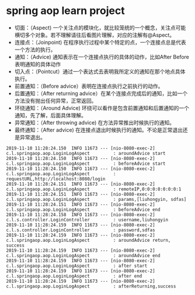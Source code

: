 # spring aop learn project
- 切面：（Aspect) 一个关注点的模块化，就比较笼统的一个概念，关注点可能横切多个对象。若不理解请往后看图片理解，对应的注解有@Aspect。
- 连接点：（Joinpoint) 在程序执行过程中某个特定的点，一个连接点总是代表一个方法的执行。
- 通知：（Advice) 通知表示在一个连接点执行的具体的动作，比如After Before 表明通知的具体动作
- 切入点：（Pointcut）通过一个表达式去表明我所定义的通知在那个地点具体执行。
- 前置通知：（Before advice）表明在连接点执行之前执行的动作。
- 后置通知：（After returning advice）在某个连接点完成后的通知，比如一个方法没有抛出任何异常，正常返回。
- 环绕通知：（Around Advice) 环绕可以看作是包含前置通知和后置通知的一个通知，先了解，后面具体理解。
- 异常通知：（After throwing advice) 在方法异常推出时候执行的通知。
- 最终通知：（After advice) 在连接点退出时候执行的通知。不论是正常退出还是异常退出。


```
2019-11-10 11:28:24.150  INFO 11673 --- [nio-8080-exec-2] c.l.springaop.aop.LoginLogAspect         : aroundAdvice start
2019-11-10 11:28:24.150  INFO 11673 --- [nio-8080-exec-2] c.l.springaop.aop.LoginLogAspect         : beforeAdvice start
2019-11-10 11:28:24.150  INFO 11673 --- [nio-8080-exec-2] c.l.springaop.aop.LoginLogAspect         : requestURL,http://localhost:8080/login
2019-11-10 11:28:24.151  INFO 11673 --- [nio-8080-exec-2] c.l.springaop.aop.LoginLogAspect         : remoteIP,0:0:0:0:0:0:0:1
2019-11-10 11:28:24.151  INFO 11673 --- [nio-8080-exec-2] c.l.springaop.aop.LoginLogAspect         : params,[liuhongyin, sdfas]
2019-11-10 11:28:24.151  INFO 11673 --- [nio-8080-exec-2] c.l.springaop.aop.LoginLogAspect         : beforeAdvice end
2019-11-10 11:28:24.158  INFO 11673 --- [nio-8080-exec-2] c.l.s.controller.LoginController         : username,liuhongyin
2019-11-10 11:28:24.159  INFO 11673 --- [nio-8080-exec-2] c.l.s.controller.LoginController         : password,sdfas
2019-11-10 11:28:24.159  INFO 11673 --- [nio-8080-exec-2] c.l.springaop.aop.LoginLogAspect         : aroundAdvice return, success
2019-11-10 11:28:24.159  INFO 11673 --- [nio-8080-exec-2] c.l.springaop.aop.LoginLogAspect         : aroundAdvice end
2019-11-10 11:28:24.159  INFO 11673 --- [nio-8080-exec-2] c.l.springaop.aop.LoginLogAspect         : after start
2019-11-10 11:28:24.159  INFO 11673 --- [nio-8080-exec-2] c.l.springaop.aop.LoginLogAspect         : after end
2019-11-10 11:28:24.159  INFO 11673 --- [nio-8080-exec-2] c.l.springaop.aop.LoginLogAspect         : afterReturning,success
```
